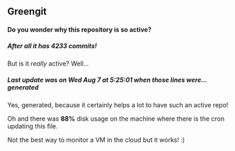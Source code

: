 ## Greengit

#### Do you wonder why this repository is so active?

##### After all it has 4233 commits!

But is it *really* active? Well...

##### Last update was on Wed Aug 7 at 5:25:01 when those lines were... generated

Yes, generated, because it certainly helps a lot to have such an active repo!

Oh and there was **88%** disk usage on the machine
where there is the cron updating this file.

Not the best way to monitor a VM in the cloud but it works! :)
